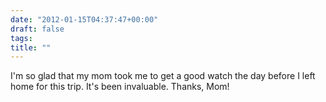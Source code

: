 ```yaml
---
date: "2012-01-15T04:37:47+00:00"
draft: false
tags: 
title: ""
---
```

I'm so glad that my mom took me to get a good watch the day before I left home for this trip. It's been invaluable. Thanks, Mom!
